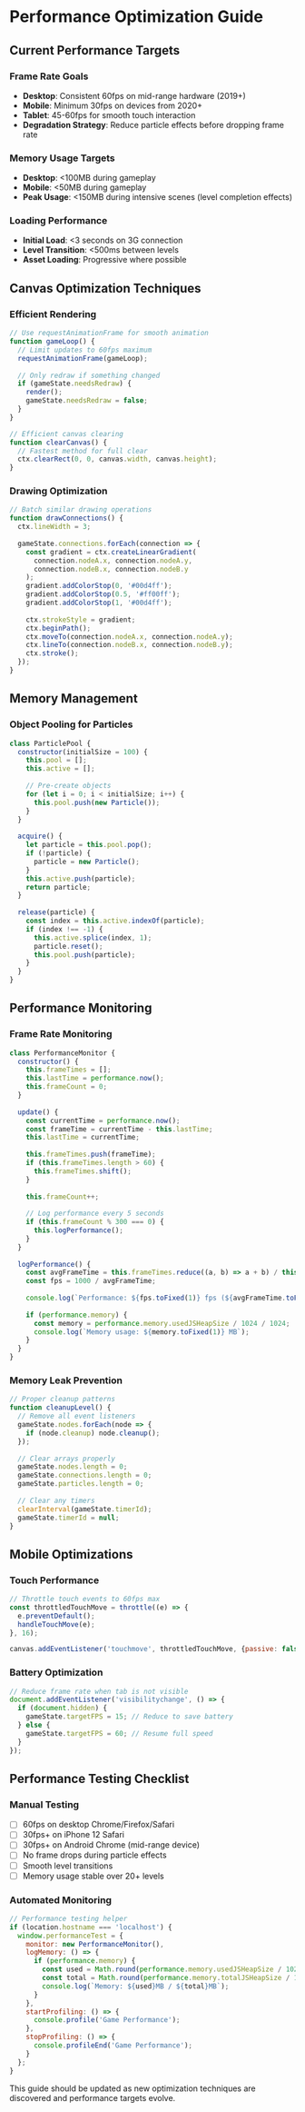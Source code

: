 # Performance Optimization Guide

## Current Performance Targets

### Frame Rate Goals
- **Desktop**: Consistent 60fps on mid-range hardware (2019+)
- **Mobile**: Minimum 30fps on devices from 2020+
- **Tablet**: 45-60fps for smooth touch interaction
- **Degradation Strategy**: Reduce particle effects before dropping frame rate

### Memory Usage Targets
- **Desktop**: <100MB during gameplay
- **Mobile**: <50MB during gameplay
- **Peak Usage**: <150MB during intensive scenes (level completion effects)

### Loading Performance
- **Initial Load**: <3 seconds on 3G connection
- **Level Transition**: <500ms between levels
- **Asset Loading**: Progressive where possible

## Canvas Optimization Techniques

### Efficient Rendering
```javascript
// Use requestAnimationFrame for smooth animation
function gameLoop() {
  // Limit updates to 60fps maximum
  requestAnimationFrame(gameLoop);
  
  // Only redraw if something changed
  if (gameState.needsRedraw) {
    render();
    gameState.needsRedraw = false;
  }
}

// Efficient canvas clearing
function clearCanvas() {
  // Fastest method for full clear
  ctx.clearRect(0, 0, canvas.width, canvas.height);
}
```

### Drawing Optimization
```javascript
// Batch similar drawing operations
function drawConnections() {
  ctx.lineWidth = 3;
  
  gameState.connections.forEach(connection => {
    const gradient = ctx.createLinearGradient(
      connection.nodeA.x, connection.nodeA.y,
      connection.nodeB.x, connection.nodeB.y
    );
    gradient.addColorStop(0, '#00d4ff');
    gradient.addColorStop(0.5, '#ff00ff');
    gradient.addColorStop(1, '#00d4ff');
    
    ctx.strokeStyle = gradient;
    ctx.beginPath();
    ctx.moveTo(connection.nodeA.x, connection.nodeA.y);
    ctx.lineTo(connection.nodeB.x, connection.nodeB.y);
    ctx.stroke();
  });
}
```

## Memory Management

### Object Pooling for Particles
```javascript
class ParticlePool {
  constructor(initialSize = 100) {
    this.pool = [];
    this.active = [];
    
    // Pre-create objects
    for (let i = 0; i < initialSize; i++) {
      this.pool.push(new Particle());
    }
  }
  
  acquire() {
    let particle = this.pool.pop();
    if (!particle) {
      particle = new Particle();
    }
    this.active.push(particle);
    return particle;
  }
  
  release(particle) {
    const index = this.active.indexOf(particle);
    if (index !== -1) {
      this.active.splice(index, 1);
      particle.reset();
      this.pool.push(particle);
    }
  }
}
```

## Performance Monitoring

### Frame Rate Monitoring
```javascript
class PerformanceMonitor {
  constructor() {
    this.frameTimes = [];
    this.lastTime = performance.now();
    this.frameCount = 0;
  }
  
  update() {
    const currentTime = performance.now();
    const frameTime = currentTime - this.lastTime;
    this.lastTime = currentTime;
    
    this.frameTimes.push(frameTime);
    if (this.frameTimes.length > 60) {
      this.frameTimes.shift();
    }
    
    this.frameCount++;
    
    // Log performance every 5 seconds
    if (this.frameCount % 300 === 0) {
      this.logPerformance();
    }
  }
  
  logPerformance() {
    const avgFrameTime = this.frameTimes.reduce((a, b) => a + b) / this.frameTimes.length;
    const fps = 1000 / avgFrameTime;
    
    console.log(`Performance: ${fps.toFixed(1)} fps (${avgFrameTime.toFixed(1)}ms avg frame time)`);
    
    if (performance.memory) {
      const memory = performance.memory.usedJSHeapSize / 1024 / 1024;
      console.log(`Memory usage: ${memory.toFixed(1)} MB`);
    }
  }
}
```

### Memory Leak Prevention
```javascript
// Proper cleanup patterns
function cleanupLevel() {
  // Remove all event listeners
  gameState.nodes.forEach(node => {
    if (node.cleanup) node.cleanup();
  });
  
  // Clear arrays properly
  gameState.nodes.length = 0;
  gameState.connections.length = 0;
  gameState.particles.length = 0;
  
  // Clear any timers
  clearInterval(gameState.timerId);
  gameState.timerId = null;
}
```

## Mobile Optimizations

### Touch Performance
```javascript
// Throttle touch events to 60fps max
const throttledTouchMove = throttle((e) => {
  e.preventDefault();
  handleTouchMove(e);
}, 16);

canvas.addEventListener('touchmove', throttledTouchMove, {passive: false});
```

### Battery Optimization
```javascript
// Reduce frame rate when tab is not visible
document.addEventListener('visibilitychange', () => {
  if (document.hidden) {
    gameState.targetFPS = 15; // Reduce to save battery
  } else {
    gameState.targetFPS = 60; // Resume full speed
  }
});
```

## Performance Testing Checklist

### Manual Testing
- [ ] 60fps on desktop Chrome/Firefox/Safari
- [ ] 30fps+ on iPhone 12 Safari
- [ ] 30fps+ on Android Chrome (mid-range device)
- [ ] No frame drops during particle effects
- [ ] Smooth level transitions
- [ ] Memory usage stable over 20+ levels

### Automated Monitoring
```javascript
// Performance testing helper
if (location.hostname === 'localhost') {
  window.performanceTest = {
    monitor: new PerformanceMonitor(),
    logMemory: () => {
      if (performance.memory) {
        const used = Math.round(performance.memory.usedJSHeapSize / 1024 / 1024);
        const total = Math.round(performance.memory.totalJSHeapSize / 1024 / 1024);
        console.log(`Memory: ${used}MB / ${total}MB`);
      }
    },
    startProfiling: () => {
      console.profile('Game Performance');
    },
    stopProfiling: () => {
      console.profileEnd('Game Performance');
    }
  };
}
```

This guide should be updated as new optimization techniques are discovered and performance targets evolve.